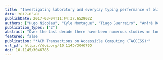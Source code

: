 ```yaml
---
title: "Investigating laboratory and everyday typing performance of blind users"
date: 2017-03-01
publishDate: 2017-03-04T11:04:37.652902Z
authors: ["Hugo Nicolau", "Kyle Montague", "Tiago Guerreiro", "André Rodrigues", "Vicki L Hanson"]
publication_types: ["2"]
abstract: "Over the last decade there have been numerous studies on touchscreen typing by blind people. However, there are no reports about blind users’ everyday typing performance and how it relates to laboratory settings. We conducted a longitudinal study involving five participants to investigate how blind users truly type on their smartphones. For 12 weeks, we collected field data, coupled with eight weekly laboratory sessions. This article provides a thorough analysis of everyday typing data and its relationship with controlled laboratory assessments. We improve state-of-the-art techniques to obtain intent from field data, and provide insights on real-world performance. Our findings show that users improve over time, even though it is at a slow rate. Substitutions are the most common type of error and have a significant impact on entry rates in both field and laboratory settings. Results show that participants are 1.3--2 times faster when typing during everyday tasks. On the other hand, they are less accurate. We finished by deriving some implications that should inform the design of a future virtual keyboard for nonvisual input. Moreover, findings should be of interest to keyboard designers and researchers looking to conduct field studies to understand everyday input performance."
featured: false
publication: "*ACM Transactions on Accessible Computing (TACCESS)*"
url_pdf: https://doi.org/10.1145/3046785
doi: 10.1145/3046785
---
```


